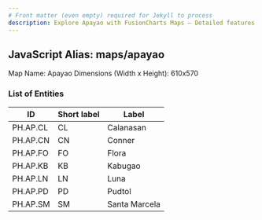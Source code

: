 ```yaml
---
# Front matter (even empty) required for Jekyll to process
description: Explore Apayao with FusionCharts Maps – Detailed features for seamless integration. Try now & enhance your data visualization today! 
---
```


## JavaScript Alias: maps/apayao

Map Name: Apayao
Dimensions (Width x Height): 610x570

### List of Entities

| ID       | Short label | Label         |
| -------- | ----------- | ------------- |
| PH.AP.CL | CL          | Calanasan     |
| PH.AP.CN | CN          | Conner        |
| PH.AP.FO | FO          | Flora         |
| PH.AP.KB | KB          | Kabugao       |
| PH.AP.LN | LN          | Luna          |
| PH.AP.PD | PD          | Pudtol        |
| PH.AP.SM | SM          | Santa Marcela |
